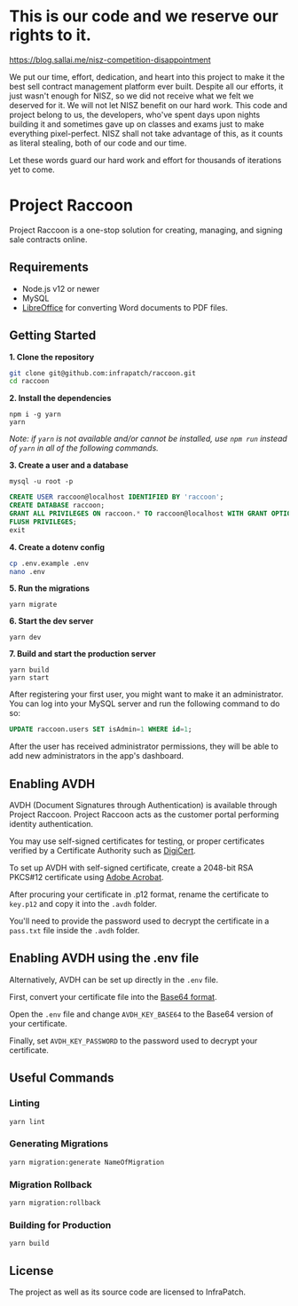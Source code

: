 # This is our code and we reserve our rights to it.

https://blog.sallai.me/nisz-competition-disappointment

We put our time, effort, dedication, and heart into this project to make it the
best sell contract management platform ever built. Despite all our efforts, it
just wasn't enough for NISZ, so we did not receive what we felt we deserved for
it. We will not let NISZ benefit on our hard work. This code and project belong
to us, the developers, who've spent days upon nights building it and sometimes
gave up on classes and exams just to make everything pixel-perfect. NISZ shall
not take advantage of this, as it counts as literal stealing, both of our code
and our time.

Let these words guard our hard work and effort for thousands of iterations yet
to come.

# Project Raccoon

Project Raccoon is a one-stop solution for creating, managing, and signing sale
contracts online.

## Requirements

- Node.js v12 or newer
- MySQL
- [LibreOffice](https://libreoffice.org/download/download) for converting Word documents to
PDF files.

## Getting Started

**1. Clone the repository**

```sh
git clone git@github.com:infrapatch/raccoon.git
cd raccoon
```

**2. Install the dependencies**

```
npm i -g yarn
yarn
```

*Note: if `yarn` is not available and/or cannot be installed, use `npm run`
instead of `yarn` in all of the following commands.*

**3. Create a user and a database**

```
mysql -u root -p
```

```sql
CREATE USER raccoon@localhost IDENTIFIED BY 'raccoon';
CREATE DATABASE raccoon;
GRANT ALL PRIVILEGES ON raccoon.* TO raccoon@localhost WITH GRANT OPTION;
FLUSH PRIVILEGES;
exit
```

**4. Create a dotenv config**

```sh
cp .env.example .env
nano .env
```

**5. Run the migrations**

```
yarn migrate
```

**6. Start the dev server**

```
yarn dev
```

**7. Build and start the production server**

```
yarn build
yarn start
```

After registering your first user, you might want to make it an administrator.
You can log into your MySQL server and run the following command to do so:

```sql
UPDATE raccoon.users SET isAdmin=1 WHERE id=1;
```

After the user has received administrator permissions, they will be able to add
new administrators in the app's dashboard.

## Enabling AVDH

AVDH (Document Signatures through Authentication) is available through Project Raccoon. Project Raccoon acts as the customer portal performing identity authentication.

You may use self-signed certificates for testing, or proper certificates verified by a Certificate Authority such as [DigiCert](https://www.digicert.com).

To set up AVDH with self-signed certificate, create a 2048-bit RSA PKCS#12 certificate using [Adobe Acrobat](https://www.adobepress.com/articles/article.asp?p=1708161&seqNum=4).

After procuring your certificate in .p12 format, rename the certificate to `key.p12` and copy it into the `.avdh` folder.

You'll need to provide the password used to decrypt the certificate in a `pass.txt` file inside the `.avdh` folder.

## Enabling AVDH using the .env file

Alternatively, AVDH can be set up directly in the `.env` file.

First, convert your certificate file into the [Base64 format](https://opinionatedgeek.com/Codecs/Base64Encoder).

Open the `.env` file and change `AVDH_KEY_BASE64` to the Base64 version of your certificate.

Finally, set `AVDH_KEY_PASSWORD` to the password used to decrypt your certificate.

## Useful Commands

### Linting

```
yarn lint
```

### Generating Migrations

```
yarn migration:generate NameOfMigration
```

### Migration Rollback

```
yarn migration:rollback
```

### Building for Production

```
yarn build
```

## License

The project as well as its source code are licensed to InfraPatch.
